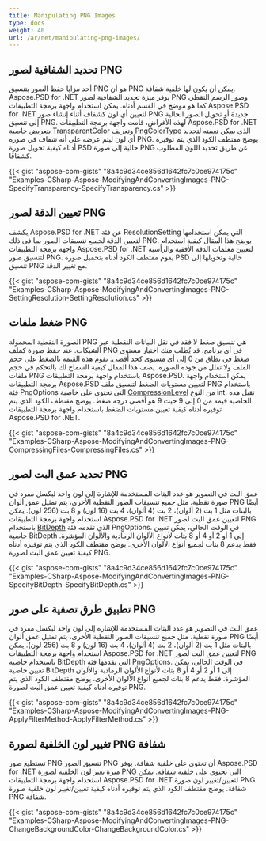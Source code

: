 ```yaml
---
title: Manipulating PNG Images
type: docs
weight: 40
url: /ar/net/manipulating-png-images/
---
```


## **تحديد الشفافية لصور PNG**
أحد مزايا حفظ الصور بتنسيق PNG هو أن PNG يمكن أن يكون لها خلفية شفافة. Aspose.PSD for .NET يوفر ميزة تحديد الشفافية لصور PNG وصور الرسم النقطي كما هو موضح في القسم أدناه. يمكن استخدام واجهة برمجة التطبيقات Aspose.PSD for .NET لتعيين أي لون كشفاف أثناء إنشاء صور PNG جديدة أو تحويل الصور الحالية إلى تنسيق PNG. لهذه الأغراض، قامت واجهة برمجة التطبيقات Aspose.PSD for .NET بتعريض خاصية [TransparentColor](https://reference.aspose.com/psd/net/aspose.psd/ipsdcolorpalette/properties/transparentcolor) وتعريف [PngColorType](https://reference.aspose.com/psd/net/aspose.psd.fileformats.png/pngcolortype) الذي يمكن تعيينه لتحديد أي لون ليتم عرضه على أنه شفاف في صورة PNG. يوضح مقتطف الكود الذي يتم توفيره أدناه كيفية تحويل صورة PSD حالية إلى صورة PNG عن طريق تحديد اللون المطلوب كشفافًا.

{{< gist "aspose-com-gists" "8a4c9d34ce856d1642fc7c0ce974175c" "Examples-CSharp-Aspose-ModifyingAndConvertingImages-PNG-SpecifyTransparency-SpecifyTransparency.cs" >}}
## **تعيين الدقة لصور PNG**
يكشف Aspose.PSD for .NET عن فئة ResolutionSetting التي يمكن استخدامها لتعيين الدقة لجميع تنسيقات الصور بما في ذلك PNG. يوضح هذا المقال كيفية استخدام واجهة برمجة التطبيقات Aspose.PSD for .NET لتعيين معلمات الدقة الأفقية والرأسية لتنسيق صور PNG. يقوم مقتطف الكود أدناه بتحميل صورة PSD حالية وتحويلها إلى تنسيق PNG مع تغيير الدقة.

{{< gist "aspose-com-gists" "8a4c9d34ce856d1642fc7c0ce974175c" "Examples-CSharp-Aspose-ModifyingAndConvertingImages-PNG-SettingResolution-SettingResolution.cs" >}}
## **ضغط ملفات PNG**
الصورة النقطية المحمولة PNG هي تنسيق ضغط لا فقد في نقل البيانات النقطية عبر الشبكات. عند حفظ صورة كملف PNG في أي برنامج، قد يُطلب منك اختيار مستوى ضغط في نطاق من 0 إلى أي مستوى كحد أقصى. تقوم هذه القيمة بالضغط على حجم الملف ولا تقلل من جودة الصورة. يصف هذا المقال كيفية السماح لك بالتحكم في حجم ملفات PNG باستخدام واجهة برمجة التطبيقات Aspose.PSD. يمكن استخدام واجهة برمجة التطبيقات Aspose.PSD لتعيين مستويات الضغط لتنسيق ملف PNG باستخدام فئة PngOptions التي تحتوي على خاصية [CompressionLevel](https://reference.aspose.com/psd/net/aspose.psd.imageoptions/pngoptions/properties/compressionlevel) من النوع int. تقبل هذه الخاصية قيمة من 0 إلى 9 حيث 9 هو أقصى درجة ضغط. يوضح مقتطف الكود الذي يتم توفيره أدناه كيفية تعيين مستويات الضغط باستخدام واجهة برمجة التطبيقات Aspose.PSD for .NET.

{{< gist "aspose-com-gists" "8a4c9d34ce856d1642fc7c0ce974175c" "Examples-CSharp-Aspose-ModifyingAndConvertingImages-PNG-CompressingFiles-CompressingFiles.cs" >}}
## **تحديد عمق البت لصور PNG**
عمق البت في التصوير هو عدد البتات المستخدمة للإشارة إلى لون واحد لبكسل مفرد في صورة نقطية. مثل جميع تنسيقات الصور النقطية الأخرى، يتم تمثيل عمق ألوان PNG أيضًا بالبتات مثل 1 بت (2 ألوان)، 2 بت (4 ألوان)، 4 بت (16 لون) و 8 بت (256 لون). يمكن استخدام واجهة برمجة التطبيقات Aspose.PSD for .NET لتعيين عمق البت لصور PNG باستخدام [BitDepth](https://reference.aspose.com/psd/net/aspose.psd.imageoptions/pngoptions/properties/bitdepth) الذي تقدمه فئة PngOptions. في الوقت الحالي، يمكن تعيين خاصية BitDepth إلى 1 أو 2 أو 4 أو 8 بتات لأنواع الألوان الرمادية والألوان المؤشرة. فقط يدعم 8 بتات لجميع أنواع الألوان الأخرى. يوضح مقتطف الكود الذي يتم توفيره أدناه كيفية تعيين عمق البت لصورة PNG.

{{< gist "aspose-com-gists" "8a4c9d34ce856d1642fc7c0ce974175c" "Examples-CSharp-Aspose-ModifyingAndConvertingImages-PNG-SpecifyBitDepth-SpecifyBitDepth.cs" >}}
## **تطبيق طرق تصفية على صور PNG**
عمق البت في التصوير هو عدد البتات المستخدمة للإشارة إلى لون واحد لبكسل مفرد في صورة نقطية. مثل جميع تنسيقات الصور النقطية الأخرى، يتم تمثيل عمق ألوان PNG أيضًا بالبتات مثل 1 بت (2 ألوان)، 2 بت (4 ألوان)، 4 بت (16 لون) و 8 بت (256 لون). يمكن استخدام واجهة برمجة التطبيقات Aspose.PSD for .NET لتعيين عمق البت لصور PNG باستخدام خاصية BitDepth التي تقدمها فئة PngOptions. في الوقت الحالي، يمكن تعيين خاصية BitDepth إلى 1 أو 2 أو 4 أو 8 بتات لأنواع الألوان الرمادية والألوان المؤشرة. فقط يدعم 8 بتات لجميع أنواع الألوان الأخرى. يوضح مقتطف الكود الذي يتم توفيره أدناه كيفية تعيين عمق البت لصورة PNG.

{{< gist "aspose-com-gists" "8a4c9d34ce856d1642fc7c0ce974175c" "Examples-CSharp-Aspose-ModifyingAndConvertingImages-PNG-ApplyFilterMethod-ApplyFilterMethod.cs" >}}
## **تغيير لون الخلفية لصورة PNG شفافة**
تستطيع صور PNG تنسيق الصور PNG أن تحتوي على خلفية شفافة. يوفر Aspose.PSD for .NET ميزة تغير لون الخلفية لصورة PNG التي تحتوي على خلفية شفافة. يمكن استخدام واجهة برمجة التطبيقات Aspose.PSD for .NET لتعيين/تغيير لون صورة PNG شفافة. يوضح مقتطف الكود الذي يتم توفيره أدناه كيفية تعيين/تغيير لون خلفية صورة PNG شفافة.

{{< gist "aspose-com-gists" "8a4c9d34ce856d1642fc7c0ce974175c" "Examples-CSharp-Aspose-ModifyingAndConvertingImages-PNG-ChangeBackgroundColor-ChangeBackgroundColor.cs" >}}